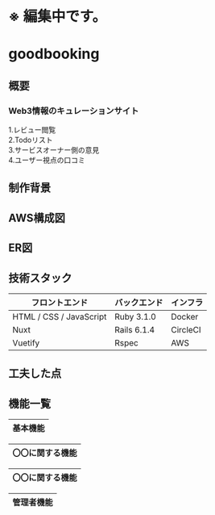 # ※ 編集中です。
# goodbooking
## 概要
### Web3情報のキュレーションサイト
1.レビュー閲覧<br>
2.Todoリスト<br>
3.サービスオーナー側の意見<br>
4.ユーザー視点の口コミ<br>
## 制作背景

## AWS構成図
## ER図
## 技術スタック
|  フロントエンド  | バックエンド | インフラ |
| ---- | ---- | ---- |
|  HTML / CSS / JavaScript  |  Ruby 3.1.0  | Docker |
|  Nuxt  |  Rails 6.1.4  | CircleCI |
|  Vuetify  |  Rspec  | AWS |

## 工夫した点
## 機能一覧
|基本機能| 
| ---- |

|〇〇に関する機能| 
| ---- |

|〇〇に関する機能| 
| ---- |

|管理者機能| 
| ---- |
